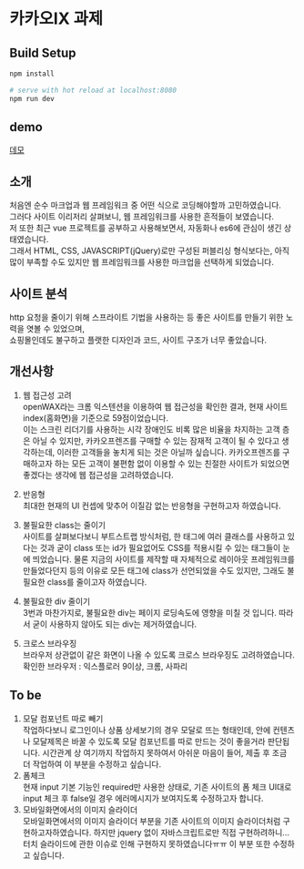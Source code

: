 # 카카오IX 과제

## Build Setup

``` bash
npm install

# serve with hot reload at localhost:8080
npm run dev
```

## demo
[데모](http://haeru.azurewebsites.net)

## 소개

처음엔 순수 마크업과 웹 프레임워크 중 어떤 식으로 코딩해야할까 고민하였습니다.
<br>그러다 사이트 이리저리 살펴보니, 웹 프레임워크를 사용한 흔적들이 보였습니다.
<br>저 또한 최근 vue 프로젝트를 공부하고 사용해보면서, 자동화나 es6에 관심이 생긴 상태였습니다.
<br>그래서 HTML, CSS, JAVASCRIPT(jQuery)로만 구성된 퍼블리싱 형식보다는, 아직 많이 부족할 수도 있지만 웹 프레임워크를 사용한 마크업을 선택하게 되었습니다.

## 사이트 분석

http 요청을 줄이기 위해 스프라이트 기법을 사용하는 등 좋은 사이트를 만들기 위한 노력을 엿볼 수 있었으며,
<br>쇼핑몰인데도 불구하고 플랫한 디자인과 코드, 사이트 구조가 너무 좋았습니다.

## 개선사항

1. 웹 접근성 고려
<br>openWAX라는 크롬 익스텐션을 이용하여 웹 접근성을 확인한 결과, 현재 사이트 index(홈화면)을 기준으로 59점이었습니다.
<br>이는 스크린 리더기를 사용하는 시각 장애인도 비록 많은 비율을 차지하는 고객 층은 아닐 수 있지만, 카카오프렌즈를 구매할 수 있는 잠재적 고객이 될 수 있다고 생각하는데, 이러한 고객들을 놓치게 되는 것은 아닐까 싶습니다. 카카오프렌즈를 구매하고자 하는 모든 고객이 불편함 없이 이용할 수 있는 친절한 사이트가 되었으면 좋겠다는 생각에 웹 접근성을 고려하였습니다.

2. 반응형
<br>최대한 현재의 UI 컨셉에 맞추어 이질감 없는 반응형을 구현하고자 하였습니다.

3. 불필요한 class는 줄이기
<br>사이트를 살펴보다보니 부트스트랩 방식처럼, 한 태그에 여러 클래스를 사용하고 있다는 것과 굳이 class 또는 id가 필요없어도 CSS를 적용시킬 수 있는 태그들이 눈에 띄었습니다. 물론 지금의 사이트를 제작할 때 자체적으로 레이아웃 프레임워크를 만들었다던지 등의 이유로 모든 태그에 class가 선언되었을 수도 있지만, 그래도 불필요한 class를 줄이고자 하였습니다.

4. 불필요한 div 줄이기
<br>3번과 마찬가지로, 불필요한 div는 페이지 로딩속도에 영향을 미칠 것 입니다. 따라서 굳이 사용하지 않아도 되는 div는 제거하였습니다.

5. 크로스 브라우징
<br>브라우저 상관없이 같은 화면이 나올 수 있도록 크로스 브라우징도 고려하였습니다.
<br>확인한 브라우저 : 익스플로러 9이상, 크롬, 사파리

## To be

1. 모달 컴포넌트 따로 빼기
<br>작업하다보니 로그인이나 상품 상세보기의 경우 모달로 뜨는 형태인데, 안에 컨텐츠나 모달제목은 바꿀 수 있도록 모달 컴포넌트를 따로 만드는 것이 좋을거라 판단됩니다. 시간관계 상 여기까지 작업하지 못하여서 아쉬운 마음이 들어, 제출 후 조금 더 작업하여 이 부분을 수정하고 싶습니다.
2. 폼체크
<br>현재 input 기본 기능인 required만 사용한 상태로, 기존 사이트의 폼 체크 UI대로
<br>input 체크 후 false일 경우 에러메시지가 보여지도록 수정하고자 합니다.
3. 모바일화면에서의 이미지 슬라이더
<br>모바일화면에서의 이미지 슬라이더 부분을 기존 사이트의 이미지 슬라이더처럼 구현하고자하였습니다. 하지만 jquery 없이 자바스크립트로만 직접 구현하려하니... 터치 슬라이드에 관한 이슈로 인해 구현하지 못하였습니다ㅠㅠ 이 부분 또한 수정하고 싶습니다.
